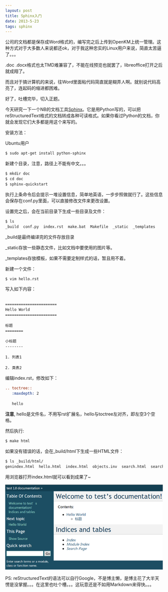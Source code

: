 ```yaml
---
layout: post
title: Sphinx入门
date: 2013-5-23
tags: sphinx
---
```



公司的文档都是保存成Word格式的，编写完之后上传到OpenKM上统一管理。这种方式对于大多数人来说都还ok，对于我这种忠实的Linux用户来说，简直太苦逼了。。。

.doc .docx格式也太TMD难兼容了，不能在线预览也就罢了，libreoffice打开之后就成翔了。

而且对于搞计算机的来说，往Word里面粘代码简直就是糊弄人啊。就别说代码高亮了，连起码的缩进都困难。

好了，吐槽完毕，切入正题。

今天研究一下一个NB的文档工具[Sphinx](http://sphinx-doc.org/index.html)。它是用Python写的，可以把reStructuredText格式的文档转成各种可读格式。如果你看过Python的文档，你就会发现它们大多都是用这个来写的。

安装方法：

Ubuntu用户

```bash
$ sudo apt-get install python-sphinx
```

新建个目录，注意，路径上不能有中文。。。

```bash
$ mkdir doc
$ cd doc
$ sphinx-quickstart
```

执行上条命令后会提示一堆设置信息，简单地英语，一步步照做就行了。这些信息会保存在conf.py里面，可以直接修改文件来更改设置。

设置完之后，会在当前目录下生成一些目录及文件：

```bash
$ ls
_build  conf.py  index.rst  make.bat  Makefile  _static  _templates
```

_build是最终编译完的文件存放目录

_static存放一些静态文件，比如文档中要使用的图片等。

_templates存放模板，如果不需要定制样式的话，暂且用不着。

新建一个文件：

```bash
$ vim hello.rst
```

写入如下内容：

```restructuredtext

=======================
Hello World
=======================

标题
========

小标题
--------

1. 列表1

2. 类表2
```

编辑index.rst，修改如下：

```restructuredtext
.. toctree::
   :maxdepth: 2

   hello
```

**注意**, hello是文件名，不用写rst扩展名，hello与toctree左对齐，即左空3个空格。

然后执行:

```bash
$ make html
```

如果没有错误的话，会在_build/html下生成一些HTML文件：

```bash
$ ls _build/html/
genindex.html  hello.html  index.html  objects.inv  search.html  searchindex.js  _sources  _static
```

用浏览器打开index.html就可以看到成果了~

![sphinx](/static/img/sphinx.png)

PS: reStructuredText的语法可以自行Google，不是博主懒，是博主花了大半天愣是没掌握。。。在这里也吐个槽。。。这玩意还是不如用Markdown来得快。。。